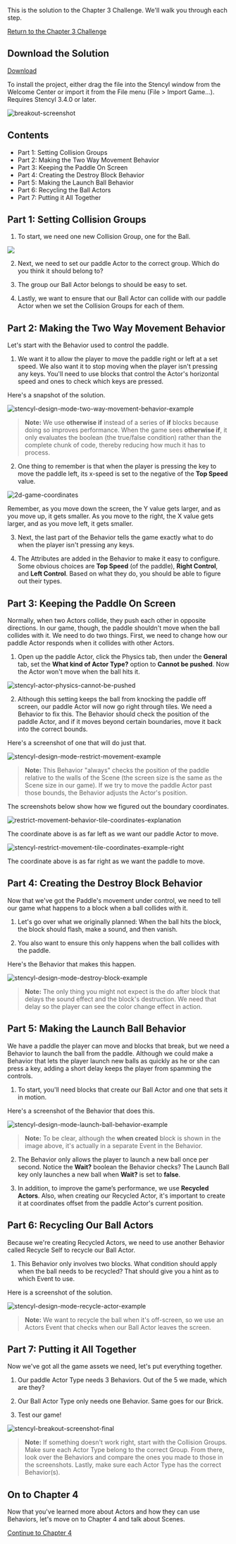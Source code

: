 This is the solution to the Chapter 3 Challenge. We'll walk you through each step.

[Return to the Chapter 3 Challenge](http://www.stencyl.com/help/view/chapter-3-challenge/)
 

## Download the Solution

<a role="button" class="btn btn-primary btn-lg action-button2" href="http://static.stencyl.com/pedia2/ch3/Chapter3Solution.stencyl">Download</a>

To install the project, either drag the file into the Stencyl window from the Welcome Center or import it from the File menu (File > Import Game...). Requires Stencyl 3.4.0 or later.

![breakout-screenshot](http://static.stencyl.com/pedia2/ch3/challenge/image02.png)


## Contents

* Part 1: Setting Collision Groups
* Part 2: Making the Two Way Movement Behavior
* Part 3: Keeping the Paddle On Screen
* Part 4: Creating the Destroy Block Behavior
* Part 5: Making the Launch Ball Behavior
* Part 6: Recycling the Ball Actors
* Part 7: Putting it All Together
 

## Part 1: Setting Collision Groups

1) To start, we need one new Collision Group, one for the Ball.

![](http://static.stencyl.com/pedia2/ch3/challenge/image08.png)

2) Next, we need to set our paddle Actor to the correct group. Which do you think it should belong to?

3) The group our Ball Actor belongs to should be easy to set.

4) Lastly, we want to ensure that our Ball Actor can collide with our paddle Actor when we set the Collision Groups for each of them.


## Part 2: Making the Two Way Movement Behavior

Let's start with the Behavior used to control the paddle.

1) We want it to allow the player to move the paddle right or left at a set speed. We also want it to stop moving when the player isn't pressing any keys. You'll need to use blocks that control the Actor's horizontal speed and ones to check which keys are pressed.

Here's a snapshot of the solution.

![stencyl-design-mode-two-way-movement-behavior-example](http://static.stencyl.com/pedia2/ch3/challenge/image06.png)

> **Note:** We use **otherwise if** instead of a series of **if** blocks because doing so improves performance. When the game sees **otherwise if**, it only evaluates the boolean (the true/false condition) rather than the complete chunk of code, thereby reducing how much it has to process.

2) One thing to remember is that when the player is pressing the key to move the paddle left, its x-speed is set to the negative of the **Top Speed** value.

![2d-game-coordinates](http://static.stencyl.com/pedia2/ch3/challenge/image01.png)

Remember, as you move down the screen, the Y value gets larger, and as you move up, it gets smaller. As you move to the right, the X value gets larger, and as you move left, it gets smaller.

3) Next, the last part of the Behavior tells the game exactly what to do when the player isn't pressing any keys.

4) The Attributes are added in the Behavior to make it easy to configure. Some obvious choices are **Top Speed** (of the paddle), **Right Control**, and **Left Control**. Based on what they do, you should be able to figure out their types.


## Part 3: Keeping the Paddle On Screen

Normally, when two Actors collide, they push each other in opposite directions. In our game, though, the paddle shouldn't move when the ball collides with it. We need to do two things. First, we need to change how our paddle Actor responds when it collides with other Actors.

1) Open up the paddle Actor, click the Physics tab, then under the **General** tab, set the **What kind of Actor Type?** option to **Cannot be pushed**. Now the Actor won't move when the ball hits it.

![stencyl-actor-physics-cannot-be-pushed](http://static.stencyl.com/pedia2/ch3/challenge/image05.png)

2) Although this setting keeps the ball from knocking the paddle off screen, our paddle Actor will now go right through tiles. We need a Behavior to fix this. The Behavior should check the position of the paddle Actor, and if it moves beyond certain boundaries, move it back into the correct bounds.

Here's a screenshot of one that will do just that.

![stencyl-design-mode-restrict-movement-example](http://static.stencyl.com/pedia2/ch3/challenge/image03.png)

> **Note:** This Behavior "always" checks the position of the paddle relative to the walls of the Scene (the screen size is the same as the Scene size in our game). If we try to move the paddle Actor past those bounds, the Behavior adjusts the Actor's position.

The screenshots below show how we figured out the boundary coordinates.

![restrict-movement-behavior-tile-coordinates-explanation](http://static.stencyl.com/pedia2/ch3/challenge/image10.png)

The coordinate above is as far left as we want our paddle Actor to move.

![stencyl-restrict-movement-tile-coordinates-example-right](http://static.stencyl.com/pedia2/ch3/challenge/image09.png)

The coordinate above is as far right as we want the paddle to move.


## Part 4: Creating the Destroy Block Behavior

Now that we've got the Paddle's movement under control, we need to tell our game what happens to a block when a ball collides with it.

1) Let's go over what we originally planned: When the ball hits the block, the block should flash, make a sound, and then vanish.

2) You also want to ensure this only happens when the ball collides with the paddle.

Here's the Behavior that makes this happen.

![stencyl-design-mode-destroy-block-example](http://static.stencyl.com/pedia2/ch3/challenge/image00.png)

> **Note:** The only thing you might not expect is the do after block that delays the sound effect and the block's destruction. We need that delay so the player can see the color change effect in action.


## Part 5: Making the Launch Ball Behavior

We have a paddle the player can move and blocks that break, but we need a Behavior to launch the ball from the paddle. Although we could make a Behavior that lets the player launch new balls as quickly as he or she can press a key, adding a short delay keeps the player from spamming the controls.

1) To start, you'll need blocks that create our Ball Actor and one that sets it in motion.

Here's a screenshot of the Behavior that does this.

![stencyl-design-mode-launch-ball-behavior-example](http://static.stencyl.com/pedia2/ch3/challenge/image04.png)

> **Note:** To be clear, although the **when created** block is shown in the image above, it's actually in a separate Event in the Behavior.

2) The Behavior only allows the player to launch a new ball once per second. Notice the **Wait?** boolean the Behavior checks? The Launch Ball key only launches a new ball when **Wait?** is set to **false**.

3) In addition, to improve the game’s performance, we use **Recycled Actors**. Also, when creating our Recycled Actor, it's important to create it at coordinates offset from the paddle Actor's current position.


## Part 6: Recycling Our Ball Actors

Because we're creating Recycled Actors, we need to use another Behavior called Recycle Self to recycle our Ball Actor.

1) This Behavior only involves two blocks. What condition should apply when the ball needs to be recycled? That should give you a hint as to which Event to use.

Here is a screenshot of the solution.

![stencyl-design-mode-recycle-actor-example](http://static.stencyl.com/pedia2/ch3/challenge/image07.png)

> **Note:** We want to recycle the ball when it's off-screen, so we use an Actors Event that checks when our Ball Actor leaves the screen.


## Part 7: Putting it All Together

Now we've got all the game assets we need, let's put everything together.

1) Our paddle Actor Type needs 3 Behaviors. Out of the 5 we made, which are they?

2) Our Ball Actor Type only needs one Behavior. Same goes for our Brick.

3) Test our game!

![stencyl-breakout-screenshot-final](http://static.stencyl.com/pedia2/ch3/challenge/image11.png)

> **Note:** If something doesn't work right, start with the Collision Groups. Make sure each Actor Type belong to the correct Group. From there, look over the Behaviors and compare the ones you made to those in the screenshots. Lastly, make sure each Actor Type has the correct Behavior(s).
 

## On to Chapter 4

Now that you've learned more about Actors and how they can use Behaviors, let's move on to Chapter 4 and talk about Scenes.

<a role="button" class="btn btn-primary btn-lg action-button2" href="http://www.stencyl.com/help/view/scene-basics/">Continue to Chapter 4</a>
